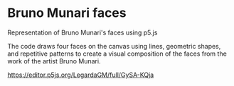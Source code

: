 # Bruno Munari faces
Representation of Bruno Munari's faces using p5.js

The code draws four faces on the canvas using lines, geometric shapes, and repetitive patterns to create a visual composition of the faces from the work of the artist Bruno Munari.

https://editor.p5js.org/LegardaGM/full/GySA-KQja
